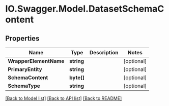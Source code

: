 # IO.Swagger.Model.DatasetSchemaContent
## Properties

Name | Type | Description | Notes
------------ | ------------- | ------------- | -------------
**WrapperElementName** | **string** |  | [optional] 
**PrimaryEntity** | **string** |  | [optional] 
**SchemaContent** | **byte[]** |  | [optional] 
**SchemaType** | **string** |  | [optional] 

[[Back to Model list]](../README.md#documentation-for-models) [[Back to API list]](../README.md#documentation-for-api-endpoints) [[Back to README]](../README.md)

